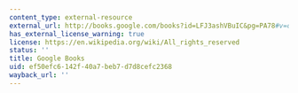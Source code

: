 ```yaml
---
content_type: external-resource
external_url: http://books.google.com/books?id=LFJ3ashVBuIC&pg=PA78#v=onepage
has_external_license_warning: true
license: https://en.wikipedia.org/wiki/All_rights_reserved
status: ''
title: Google Books
uid: ef50efc6-142f-40a7-beb7-d7d8cefc2368
wayback_url: ''
---
```


